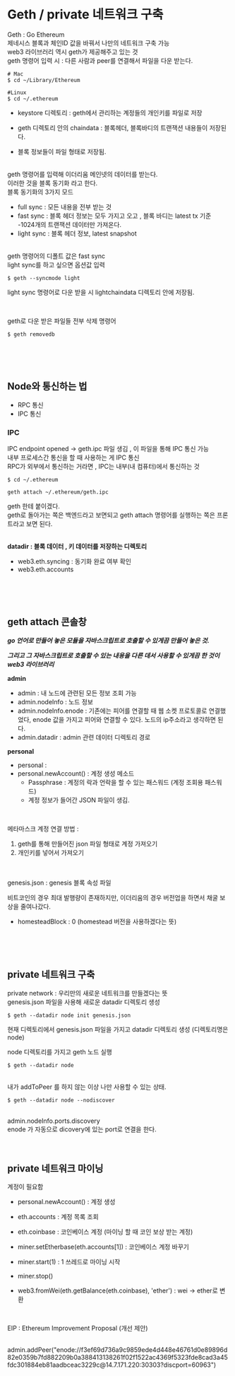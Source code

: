 # Geth / private 네트워크 구축

Geth : Go Ethereum
<br>
제네시스 블록과 체인ID 값을 바꿔서 나만의 네트워크 구축 가능
<br>
web3 라이브러리 역시 geth가 제공해주고 있는 것
<br>
geth 명령어 입력 시 : 다른 사람과 peer를 연결해서 파일을 다운 받는다.
<br>

```shell
# Mac
$ cd ~/Library/Ethereum

#Linux
$ cd ~/.ethereum
```

-   keystore 디렉토리 : geth에서 관리하는 계정들의 개인키를 파일로 저장

-   geth 디렉토리 안의 chaindata : 블록헤더, 블록바디의 트랜잭션 내용들이 저장된다.

-   블록 정보들이 파일 형태로 저장됨.

<br>
geth 명령어를 입력해 이더리움 메인넷의 데이터를 받는다.
<br>
이러한 것을 블록 동기화 라고 한다.
<br>
블록 동기화의 3가지 모드
<br>

-   full sync : 모든 내용을 전부 받는 것
-   fast sync : 블록 헤더 정보는 모두 가지고 오고 , 블록 바디는 latest tx 기준 -1024개의 트랜잭션 데이터만 가져온다.
-   light sync : 블록 헤더 정보, latest snapshot

<br>
geth 명령어의 디폴트 값은 fast sync
<br>
light sync를 하고 싶으면 옵션값 입력
<br>

```shell
$ geth --syncmode light
```

light sync 명령어로 다운 받을 시 lightchaindata 디렉토리 안에 저장됨.

<br>

geth로 다운 받은 파일들 전부 삭제 명령어

```shell
$ geth removedb
```

<br>
<br>
<br>

## Node와 통신하는 법

-   RPC 통신
-   IPC 통신

### IPC

IPC endpoint opened -> geth.ipc 파일 생김 , 이 파일을 통해 IPC 통신 가능
<br>
내부 프로세스간 통신을 할 때 사용하는 게 IPC 통신
<br>
RPC가 외부에서 통신하는 거라면 , IPC는 내부(내 컴퓨터)에서 통신하는 것
<br>

```shell
$ cd ~/.ethereum
```

```shell
geth attach ~/.ethereum/geth.ipc
```

geth 한테 붙이겠다.
<br>
geth로 돌아가는 쪽은 백엔드라고 보면되고 geth attach 명령어를 실행하는 쪽은 프론트라고 보면 된다.
<br>
<br>

**datadir : 블록 데이터 , 키 데이터를 저장하는 디렉토리**
<br>

-   web3.eth.syncing : 동기화 완료 여부 확인
-   web3.eth.accounts

<br>
<br>
<br>

## geth attach 콘솔창

**_go 언어로 만들어 놓은 모듈을 자바스크립트로 호출할 수 있게끔 만들어 놓은 것._**
<br>

**_그리고 그 자바스크립트로 호출할 수 있는 내용을 다른 데서 사용할 수 있게끔 한 것이 web3 라이브러리_**
<br>

**admin**

-   admin : 내 노드에 관련된 모든 정보 조회 가능
-   admin.nodeInfo : 노드 정보
-   admin.nodeInfo.enode : 기존에는 피어를 연결할 때 웹 소켓 프로토콜로 연결했었다, enode 값을 가지고 피어와 연결할 수 있다. 노드의 ip주소라고 생각하면 된다.
-   admin.datadir : admin 관련 데이터 디렉토리 경로

**personal**

-   personal :
-   personal.newAccount() : 계정 생성 메소드
    -   Passphrase : 계정의 락과 언락을 할 수 있는 패스워드 (계정 조회용 패스워드)
    -   계정 정보가 들어간 JSON 파일이 생김.

<br>

메타마스크 계정 연결 방법 :

1. geth를 통해 만들어진 json 파일 형태로 계정 가져오기
2. 개인키를 넣어서 가져오기

<br>
<br>
genesis.json : genesis 블록 속성 파일
<br>

비트코인의 경우 최대 발행량이 존재하지만, 이더리움의 경우 버전업을 하면서 채굴 보상을 줄여나갔다.

-   homesteadBlock : 0 (homestead 버전을 사용하겠다는 뜻)

<br>
<br>
<br>

## private 네트워크 구축

private network : 우리만의 새로운 네트워크를 만들겠다는 뜻
<br>
genesis.json 파일을 사용해 새로운 datadir 디렉토리 생성
<br>

```shell
$ geth --datadir node init genesis.json
```

현재 디렉토리에서 genesis.json 파일을 가지고 datadir 디렉토리 생성 (디렉토리명은 node)
<br>

node 디렉토리를 가지고 geth 노드 실행

```shell
$ geth --datadir node
```

<br>
내가 addToPeer 를 하지 않는 이상 나만 사용할 수 있는 상태.

```shell
$ geth --datadir node --nodiscover
```

<br>
admin.nodeInfo.ports.discovery
<br>
enode 가 자동으로 dicovery에 있는 port로 연결을 한다.
<br>
<br>
<br>

## private 네트워크 마이닝

계정이 필요함

-   personal.newAccount() : 계정 생성

-   eth.accounts : 계정 목록 조회

-   eth.coinbase : 코인베이스 계정 (마이닝 할 때 코인 보상 받는 계정)

-   miner.setEtherbase(eth.accounts[1]) : 코인베이스 계정 바꾸기

-   miner.start(1) : 1 쓰레드로 마이닝 시작

-   miner.stop()

-   web3.fromWei(eth.getBalance(eth.coinbase), 'ether') : wei -> ether로 변환

<br>

EIP : Ethereum Improvement Proposal (개선 제안)

<br>
admin.addPeer("enode://f3ef69d736a9c9859ede4d448e46761d0e89896d82e0359b7fd882209b0a388413138261f02f1522ac4369f5323fde8cad3a45fdc301884eb81aadbceac3229c@14.7.171.220:30303?discport=60963")
